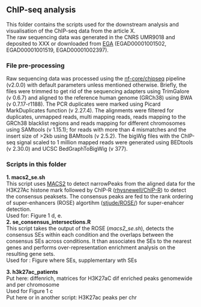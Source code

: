 ## ChIP-seq analysis 
This folder contains the scripts used for the downstream analysis and visualisation of the ChIP-seq data from the article X. \
The raw sequencing data was generated in the CNRS UMR9018 and deposited to XXX or downloaded from [EGA](https://ega-archive.org/) (EGAD00001001502, EGAD00001001519, EGAD00001002397).

### File pre-processing
Raw sequencing data was processed using the [nf-core/chipseq](https://nf-co.re/chipseq/2.0.0) pipeline (v2.0.0) with default parameters unless mentioned otherwise. 
Briefly, the files were trimmed to get rid of the sequencing adapters using TrimGalore (v 0.6.7) and aligned to the reference human genome (GRCh38) using BWA (v 0.7.17-r1188).
The PCR duplicates were marked using Picard MarkDuplicates function (v 2.27.4). The alignments were filtered for duplicates, unmapped reads, multi mapping reads, reads mapping 
to the GRCh38 blacklist regions and reads mapping for different chromosomes using SAMtools (v 1.15.1); for reads with more than 4 mismatches and the insert size of >2kb using 
BAMtools (v 2.5.2). The bigWig files with the ChIP-seq signal scaled to 1 million mapped reads were generated using BEDtools (v 2.30.0) and UCSC BedGraphToBigWig (v 377).

### Scripts in this folder
**1. macs2_se.sh** \
This script uses [MACS2](https://pypi.org/project/MACS2/) to detect narrowPeaks from the aligned data for the H3K27Ac histone mark followed by ChIP-R ([rhysnewell/ChIP-R](https://github.com/rhysnewell/ChIP-R)) to detect the consensus peaksets.
The consensus peaks are fed to the rank ordering of super-enhancers (ROSE) algortihm ([stjude/ROSE/](https://github.com/stjude/ROSE/tree/master)) for super-enahcer detection. \
Used for: Figure 1 d, e. \
**2. se_consensus_intersections.R** \
This script takes the output of the ROSE (*macs2_se.sh*), detects the consensus SEs within each condition and the overlaps between the consensus SEs across conditions. It than associates the SEs to the nearest genes and performs over-representation enrichment analysis on the resulting gene sets. \
Used for : Figure where SEs, supplementary wth SEs 

**3. h3k27ac_patients** \
Put here:
diffenrich, matrices for H3K27aC dif enriched peaks genomewide and per chromosome \
Used for Figure 1 c \
Put here or in another script: H3K27ac peaks per chr
